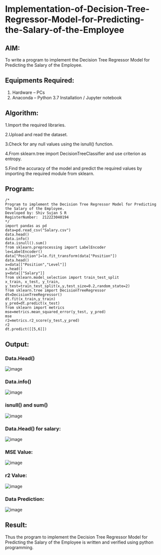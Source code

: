 # Implementation-of-Decision-Tree-Regressor-Model-for-Predicting-the-Salary-of-the-Employee

## AIM:
To write a program to implement the Decision Tree Regressor Model for Predicting the Salary of the Employee.

## Equipments Required:
1. Hardware – PCs
2. Anaconda – Python 3.7 Installation / Jupyter notebook

## Algorithm:
1.Import the required libraries.

2.Upload and read the dataset.

3.Check for any null values using the isnull() function.

4.From sklearn.tree import DecisionTreeClassifier and use criterion as entropy.

5.Find the accuracy of the model and predict the required values by importing the required module from sklearn. 

## Program:
```
/*
Program to implement the Decision Tree Regressor Model for Predicting the Salary of the Employee.
Developed by: Shiv Sujan S R
RegisterNumber:  212223040194
*/
import pandas as pd
data=pd.read_csv("Salary.csv")
data.head()
data.info()
data.isnull().sum()
from sklearn.preprocessing import LabelEncoder
le=LabelEncoder()
data["Position"]=le.fit_transform(data["Position"])
data.head()
x=data[["Position","Level"]]
x.head()
y=data[["Salary"]]
from sklearn.model_selection import train_test_split
x_train, x_test, y_train, y_test=train_test_split(x,y,test_size=0.2,random_state=2)
from sklearn.tree import DecisionTreeRegressor
dt=DecisionTreeRegressor()
dt.fit(x_train,y_train)
y_pred=dt.predict(x_test)
from sklearn import metrics
mse=metrics.mean_squared_error(y_test, y_pred)
mse
r2=metrics.r2_score(y_test,y_pred)
r2
dt.predict([[5,6]])
```

## Output:
### Data.Head()
![image](https://github.com/22008650/Implementation-of-Decision-Tree-Regressor-Model-for-Predicting-the-Salary-of-the-Employee/assets/122548204/97df3724-f557-487f-a1c7-8133ec94acf5)
### Data.info()
![image](https://github.com/22008650/Implementation-of-Decision-Tree-Regressor-Model-for-Predicting-the-Salary-of-the-Employee/assets/122548204/a20a17f9-6a7c-4455-b3e1-2e8cebbf7947)
### isnull() and sum()
![image](https://github.com/22008650/Implementation-of-Decision-Tree-Regressor-Model-for-Predicting-the-Salary-of-the-Employee/assets/122548204/a27f92d2-0aa4-4ae6-9a7a-ba7f27327890)
### Data.Head() for salary:
![image](https://github.com/22008650/Implementation-of-Decision-Tree-Regressor-Model-for-Predicting-the-Salary-of-the-Employee/assets/122548204/ca9e940c-44ee-42eb-bb35-df88b05fd65c)
### MSE Value:
![image](https://github.com/22008650/Implementation-of-Decision-Tree-Regressor-Model-for-Predicting-the-Salary-of-the-Employee/assets/122548204/8e759f19-abd2-4e41-94c0-3edbccc6104c)
### r2 Value:
![image](https://github.com/22008650/Implementation-of-Decision-Tree-Regressor-Model-for-Predicting-the-Salary-of-the-Employee/assets/122548204/d8f2a1a3-5083-4d77-8c8b-8d795cbd8c0b)
### Data Prediction:
![image](https://github.com/22008650/Implementation-of-Decision-Tree-Regressor-Model-for-Predicting-the-Salary-of-the-Employee/assets/122548204/0c020faa-c263-41eb-86cd-b9c1e569376a)


## Result:
Thus the program to implement the Decision Tree Regressor Model for Predicting the Salary of the Employee is written and verified using python programming.

